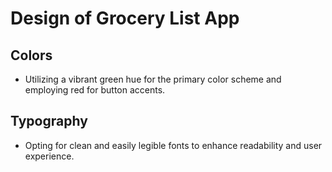 # Design of Grocery List App

## Colors

- Utilizing a vibrant green hue for the primary color scheme and employing red for button accents.

## Typography

- Opting for clean and easily legible fonts to enhance readability and user experience.

